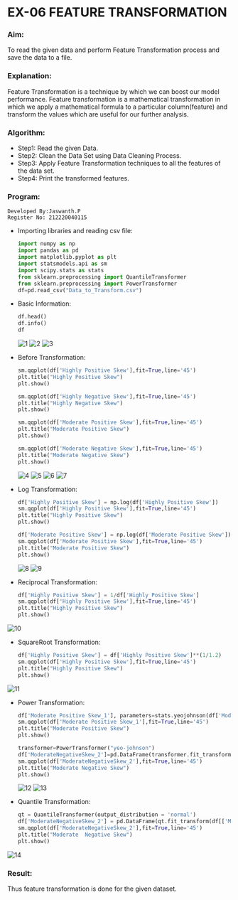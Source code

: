 # EX-06 FEATURE TRANSFORMATION
### Aim:
To read the given data and perform Feature Transformation process and save the data to a file.
### Explanation:
Feature Transformation is a technique by which we can boost our model performance. Feature transformation is a mathematical transformation in which we apply a mathematical formula to a particular column(feature) and transform the values which are useful for our further analysis.
### Algorithm:
- Step1: Read the given Data.
- Step2: Clean the Data Set using Data Cleaning Process.
- Step3: Apply Feature Transformation techniques to all the features of the data set.
- Step4: Print the transformed features.
### Program:
```
Developed By:Jaswanth.P
Register No: 212220040115
```
- Importing libraries and reading csv file:
  ```Python
  import numpy as np
  import pandas as pd
  import matplotlib.pyplot as plt
  import statsmodels.api as sm
  import scipy.stats as stats
  from sklearn.preprocessing import QuantileTransformer
  from sklearn.preprocessing import PowerTransformer
  df=pd.read_csv("Data_to_Transform.csv")
  ```
- Basic Information:
  ```Python
  df.head()
  df.info()
  df
  ```
  ![1](https://github.com/Aakash0407/ODD2023-Datascience-Ex06/assets/118799103/8174e1f4-d724-436b-8f33-0fa20413cddc)
  ![2](https://github.com/Aakash0407/ODD2023-Datascience-Ex06/assets/118799103/a0687a96-21ff-44e2-a19a-a2aaf7d6753d)
  ![3](https://github.com/Aakash0407/ODD2023-Datascience-Ex06/assets/118799103/132a6dd0-f447-4907-b2b9-7f342e3a8ca4)

- Before Transformation:
  ```Python
  sm.qqplot(df['Highly Positive Skew'],fit=True,line='45')
  plt.title("Highly Positive Skew")
  plt.show()

  sm.qqplot(df['Highly Negative Skew'],fit=True,line='45')
  plt.title("Highly Negative Skew")
  plt.show()

  sm.qqplot(df['Moderate Positive Skew'],fit=True,line='45')
  plt.title("Moderate Positive Skew")
  plt.show()

  sm.qqplot(df['Moderate Negative Skew'],fit=True,line='45')
  plt.title("Moderate Negative Skew")
  plt.show()
  ```
  ![4](https://github.com/Aakash0407/ODD2023-Datascience-Ex06/assets/118799103/eac11f2a-51cd-4eb0-a348-757a01b48102)
  ![5](https://github.com/Aakash0407/ODD2023-Datascience-Ex06/assets/118799103/63728e2c-5c24-49f5-9865-014c1335304d)
  ![6](https://github.com/Aakash0407/ODD2023-Datascience-Ex06/assets/118799103/53cdbe49-62be-4158-96f8-cf7d3f1f94ea)
  ![7](https://github.com/Aakash0407/ODD2023-Datascience-Ex06/assets/118799103/1f2338b7-8976-4a38-a2fe-a76f99b4ff0b)

- Log Transformation:
  ```Python
  df['Highly Positive Skew'] = np.log(df['Highly Positive Skew'])
  sm.qqplot(df['Highly Positive Skew'],fit=True,line='45')
  plt.title("Highly Positive Skew")
  plt.show()
  
  df['Moderate Positive Skew'] = np.log(df['Moderate Positive Skew'])
  sm.qqplot(df['Moderate Positive Skew'],fit=True,line='45')
  plt.title("Moderate Positive Skew")
  plt.show()
  ```
  ![8](https://github.com/Aakash0407/ODD2023-Datascience-Ex06/assets/118799103/567a14c2-975d-4022-ae7e-48e9643d67b8)
  ![9](https://github.com/Aakash0407/ODD2023-Datascience-Ex06/assets/118799103/91cb3661-adb6-4726-901a-9453db9ec65c)

- Reciprocal Transformation:
  ```Python
  df['Highly Positive Skew'] = 1/df['Highly Positive Skew']
  sm.qqplot(df['Highly Positive Skew'],fit=True,line='45')
  plt.title("Highly Positive Skew")
  plt.show()
  ```
 ![10](https://github.com/Aakash0407/ODD2023-Datascience-Ex06/assets/118799103/5e40b4fc-cd70-435b-ab0f-55a6df660225)

- SquareRoot Transformation:
  ```Python
  df['Highly Positive Skew'] = df['Highly Positive Skew']**(1/1.2)
  sm.qqplot(df['Highly Positive Skew'],fit=True,line='45')
  plt.title("Highly Positive Skew")
  plt.show()
  ```
![11](https://github.com/Aakash0407/ODD2023-Datascience-Ex06/assets/118799103/9adbe3af-b0b8-41e7-880f-a29fb963951f)

- Power Transformation:
  ```Python
  df['Moderate Positive Skew_1'], parameters=stats.yeojohnson(df['Moderate Positive Skew'])
  sm.qqplot(df['Moderate Positive Skew_1'],fit=True,line='45')
  plt.title("Moderate Positive Skew")
  plt.show()

  transformer=PowerTransformer("yeo-johnson")
  df['ModerateNegativeSkew_2']=pd.DataFrame(transformer.fit_transform(df[['Moderate Negative Skew']]))
  sm.qqplot(df['ModerateNegativeSkew_2'],fit=True,line='45')
  plt.title("Moderate Negative Skew")
  plt.show()
  ```
  ![12](https://github.com/Aakash0407/ODD2023-Datascience-Ex06/assets/118799103/1fc1a6f8-9403-496d-bdb4-6ec5e24d250e)
![13](https://github.com/Aakash0407/ODD2023-Datascience-Ex06/assets/118799103/fdde097f-af98-4bfa-bcc7-1f33b5672a6e)


  
- Quantile Transformation:
  ```Python
  qt = QuantileTransformer(output_distribution = 'normal')
  df['ModerateNegativeSkew_2'] = pd.DataFrame(qt.fit_transform(df[['Moderate Negative Skew']]))
  sm.qqplot(df['ModerateNegativeSkew_2'],fit=True,line='45')
  plt.title("Moderate  Negative Skew")
  plt.show()
  ```
![14](https://github.com/Aakash0407/ODD2023-Datascience-Ex06/assets/118799103/00458c10-dacb-4fed-9f0f-34a411f7977d)

### Result:  
Thus feature transformation is done for the given dataset.
